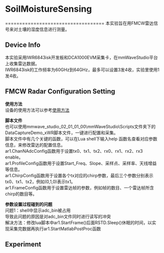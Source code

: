 # SoilMoistureSensing

===================================
本实验旨在用FMCW雷达信号来对土壤的湿度信息进行测量。

## Device Info
本实验采用IWR6843isk开发板和DCA1000EVM采集卡，在mmWaveStudio平台上收集雷达数据。<br>
IWR6843isk的工作频率为60GHz到64GHz，最多可以设置3发4收，实验里使用1发4收。<br>

## FMCW Radar Configuration Setting
**使用方法**<br>
设备的使用方法可以参考[使用方法](https://blog.csdn.net/touchwith/article/details/130871174?ops_request_misc=%257B%2522request%255Fid%2522%253A%2522171809826516800184152622%2522%252C%2522scm%2522%253A%252220140713.130102334..%2522%257D&request_id=171809826516800184152622&biz_id=0&utm_medium=distribute.pc_search_result.none-task-blog-2~all~top_positive~default-1-130871174-null-null.142^v100^pc_search_result_base4&utm_term=mmWave%20Studio&spm=1018.2226.3001.4187)<br>

**脚本文件**<br>
也可以使用mmwave_studio_02_01_01_00\mmWaveStudio\Scripts文件夹下的DataCaptureDemo_xWR脚本文件，一键进行配置和采集。<br>
脚本文件中有几个关键的函数，可以在Lua shell下输入help 函数名查看对应参数信息，来修改雷达的配置信息。<br>
ar1.ChanNAdcConfig函数用于设置tx0、tx1、tx2、rx0、rx1、rx2、rx3 enable。<br>
ar1.ProfileConfig函数用于设置Start_Freq、Slope、采样点、采样率、天线增益等信息。<br>
ar1.ChirpConfig函数用于设置各个tx对应的chirp参数，最后三个参数分别表示tx0、tx1、tx2，例如(0,1,0)表示tx1。<br>
ar1.FrameConfig函数用于设置雷达帧的参数，例如帧的数目、一个雷达帧所含chirp的数目等。<br>

**参数设置过程碰到的问题**<br>
问题1：shell中显示adc_bin被占用<br>
导致此问题的原因是对adc_bin文件同时进行读写的冲突<br>
解决方法：修改lua脚本中ar1.StartFrame()后面RSTD.Sleep()休眠的时间，以实现采集完数据再执行ar1.StartMatlabPostProc函数<br>

## Experiment
